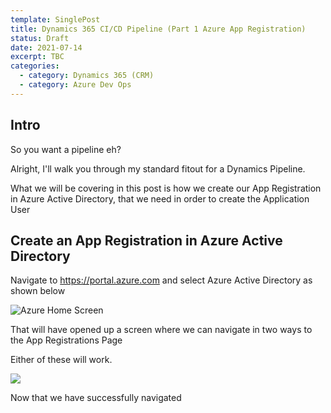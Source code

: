 ```yaml
---
template: SinglePost
title: Dynamics 365 CI/CD Pipeline (Part 1 Azure App Registration)
status: Draft
date: 2021-07-14
excerpt: TBC
categories:
  - category: Dynamics 365 (CRM)
  - category: Azure Dev Ops
---
```

## Intro

So you want a pipeline eh? 

Alright, I'll walk you through my standard fitout for a Dynamics Pipeline. 

What we will be covering in this post is how we create our App Registration in Azure Active Directory, that we need in order to create the Application User

## Create an App Registration in Azure Active Directory

Navigate to https://portal.azure.com and select Azure Active Directory as shown below

![Azure Home Screen](https://ucarecdn.com/8eed4f41-473a-4f05-87f9-f74a50cd1443/ "Azure Home Screen")

That will have opened up a screen where we can navigate in two ways to the App Registrations Page

Either of these will work. 

![](https://ucarecdn.com/6f556be4-33b3-4901-a1e2-e015ebd17696/)

Now that we have successfully navigated